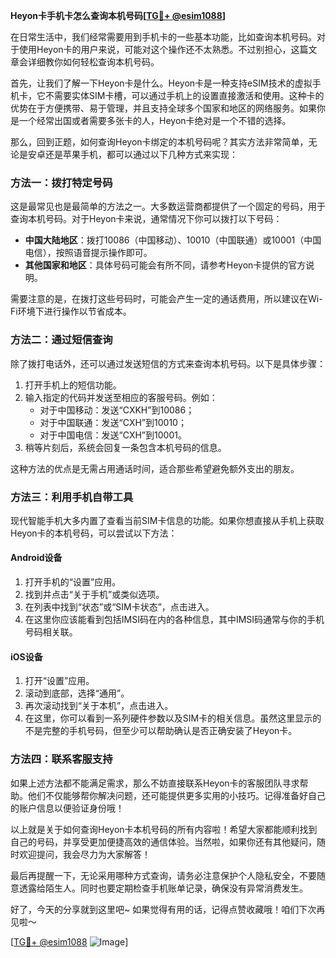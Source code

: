 **Heyon卡手机卡怎么查询本机号码[[TG💪+ @esim1088](https://t.me/s/esim1088)]**

在日常生活中，我们经常需要用到手机卡的一些基本功能，比如查询本机号码。对于使用Heyon卡的用户来说，可能对这个操作还不太熟悉。不过别担心，这篇文章会详细教你如何轻松查询本机号码。

首先，让我们了解一下Heyon卡是什么。Heyon卡是一种支持eSIM技术的虚拟手机卡，它不需要实体SIM卡槽，可以通过手机上的设置直接激活和使用。这种卡的优势在于方便携带、易于管理，并且支持全球多个国家和地区的网络服务。如果你是一个经常出国或者需要多张卡的人，Heyon卡绝对是一个不错的选择。

那么，回到正题，如何查询Heyon卡绑定的本机号码呢？其实方法非常简单，无论是安卓还是苹果手机，都可以通过以下几种方式来实现：

### 方法一：拨打特定号码

这是最常见也是最简单的方法之一。大多数运营商都提供了一个固定的号码，用于查询本机号码。对于Heyon卡来说，通常情况下你可以拨打以下号码：

- **中国大陆地区**：拨打10086（中国移动）、10010（中国联通）或10001（中国电信），按照语音提示操作即可。
- **其他国家和地区**：具体号码可能会有所不同，请参考Heyon卡提供的官方说明。

需要注意的是，在拨打这些号码时，可能会产生一定的通话费用，所以建议在Wi-Fi环境下进行操作以节省成本。

### 方法二：通过短信查询

除了拨打电话外，还可以通过发送短信的方式来查询本机号码。以下是具体步骤：

1. 打开手机上的短信功能。
2. 输入指定的代码并发送至相应的客服号码。例如：
   - 对于中国移动：发送“CXKH”到10086；
   - 对于中国联通：发送“CXH”到10010；
   - 对于中国电信：发送“CXH”到10001。
3. 稍等片刻后，系统会回复一条包含本机号码的信息。

这种方法的优点是无需占用通话时间，适合那些希望避免额外支出的朋友。

### 方法三：利用手机自带工具

现代智能手机大多内置了查看当前SIM卡信息的功能。如果你想直接从手机上获取Heyon卡的本机号码，可以尝试以下方法：

#### Android设备
1. 打开手机的“设置”应用。
2. 找到并点击“关于手机”或类似选项。
3. 在列表中找到“状态”或“SIM卡状态”，点击进入。
4. 在这里你应该能看到包括IMSI码在内的各种信息，其中IMSI码通常与你的手机号码相关联。

#### iOS设备
1. 打开“设置”应用。
2. 滚动到底部，选择“通用”。
3. 再次滚动找到“关于本机”，点击进入。
4. 在这里，你可以看到一系列硬件参数以及SIM卡的相关信息。虽然这里显示的不是完整的手机号码，但至少可以帮助确认是否正确安装了Heyon卡。

### 方法四：联系客服支持

如果上述方法都不能满足需求，那么不妨直接联系Heyon卡的客服团队寻求帮助。他们不仅能够帮你解决问题，还可能提供更多实用的小技巧。记得准备好自己的账户信息以便验证身份哦！

以上就是关于如何查询Heyon卡本机号码的所有内容啦！希望大家都能顺利找到自己的号码，并享受更加便捷高效的通信体验。当然啦，如果你还有其他疑问，随时欢迎提问，我会尽力为大家解答！

最后再提醒一下，无论采用哪种方式查询，请务必注意保护个人隐私安全，不要随意透露给陌生人。同时也要定期检查手机账单记录，确保没有异常消费发生。

好了，今天的分享就到这里吧~ 如果觉得有用的话，记得点赞收藏哦！咱们下次再见啦～

[[TG💪+ @esim1088](https://t.me/s/esim1088) ![Image](https://i.postimg.cc/4NQfJmqS/Snipaste-2025-05-13-00-14-12.png)]